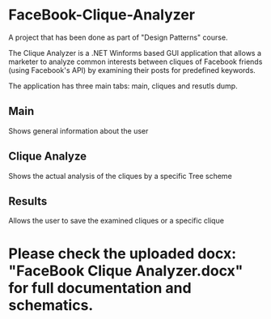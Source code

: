# FaceBook-Clique-Analyzer

A project that has been done as part of "Design Patterns" course.

The Clique Analyzer is a .NET Winforms based GUI application that allows a marketer to analyze common interests between cliques of Facebook friends (using Facebook's API) by examining their posts for predefined keywords.

The application has three main tabs: main, cliques and resutls dump.

## Main

Shows general information about the user

## Clique Analyze

Shows the actual analysis of the cliques by a specific Tree scheme 

## Results

Allows the user to save the examined cliques or a specific clique


# Please check the uploaded docx: "FaceBook Clique Analyzer.docx" for full documentation and schematics.
